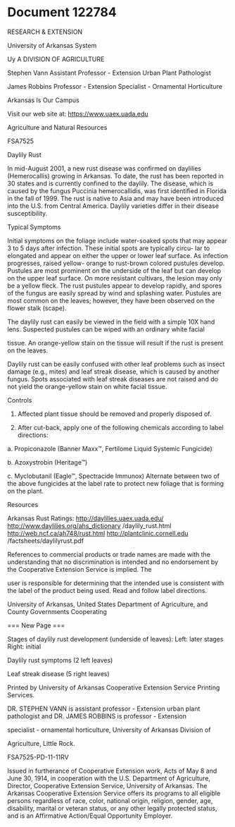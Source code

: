 # Document 122784

RESEARCH & EXTENSION

University of Arkansas System

Uy A DIVISION OF AGRICULTURE

Stephen Vann
Assistant Professor -
Extension Urban
Plant Pathologist

James Robbins
Professor - Extension
Specialist - Ornamental
Horticulture

Arkansas Is
Our Campus

Visit our web site at:
https://www.uaex.uada.edu

Agriculture and Natural Resources

FSA7525

Daylily Rust

In mid-August 2001, a new rust
disease was confirmed on daylilies
(Hemerocallis) growing in Arkansas.
To date, the rust has been reported in
30 states and is currently confined to
the daylily. The disease, which is
caused by the fungus Puccinia
hemerocallidis, was first identified in
Florida in the fall of 1999. The rust is
native to Asia and may have been
introduced into the U.S. from Central
America. Daylily varieties differ in
their disease susceptibility.

Typical Symptoms

Initial symptoms on the foliage
include water-soaked spots that may
appear 3 to 5 days after infection.
These initial spots are typically circu-
lar to elongated and appear on either
the upper or lower leaf surface. As
infection progresses, raised yellow-
orange to rust-brown colored pustules
develop. Pustules are most prominent
on the underside of the leaf but can
develop on the upper leaf surface. On
more resistant cultivars, the lesion
may only be a yellow fleck. The rust
pustules appear to develop rapidly,
and spores of the fungus are easily
spread by wind and splashing water.
Pustules are most common on the
leaves; however, they have been
observed on the flower stalk (scape).

The daylily rust can easily be
viewed in the field with a simple 10X
hand lens. Suspected pustules can be
wiped with an ordinary white facial

tissue. An orange-yellow stain on the
tissue will result if the rust is present
on the leaves.

Daylily rust can be easily confused
with other leaf problems such as
insect damage (e.g., mites) and leaf
streak disease, which is caused by
another fungus. Spots associated with
leaf streak diseases are not raised and
do not yield the orange-yellow stain on
white facial tissue.

Controls

1. Affected plant tissue should be
removed and properly disposed of.

2. After cut-back, apply one of the
following chemicals according to
label directions:

a. Propiconazole (Banner
Maxx™, Fertilome Liquid
Systemic Fungicide)

b. Azoxystrobin (Heritage™)

c. Myclobutanil (Eagle™,
Spectracide Immunox)
Alternate between two of the
above fungicides at the label
rate to protect new foliage that
is forming on the plant.

Resources

Arkansas Rust Ratings:
http://daylilies.uaex.uada.edu/
http://www.daylilies.org/ahs_dictionary
/daylily_rust.html
http://web.ncf.ca/ah748/rust.html
http://plantclinic.cornell.edu
/factsheets/daylilyrust.pdf

References to commercial products or trade names are made with the understanding that no
discrimination is intended and no endorsement by the Cooperative Extension Service is implied. The

user is responsible for determining that the intended use is consistent with the label of the product being
used. Read and follow label directions.

University of Arkansas, United States Department of Agriculture, and County Governments Cooperating

=== New Page ===

Stages of daylily rust development (underside of leaves): Left: later stages Right: initial

Daylily rust symptoms (2 left leaves)

Leaf streak disease (5 right leaves)

Printed by University of Arkansas Cooperative Extension Service Printing Services.

DR. STEPHEN VANN is assistant professor - Extension urban plant
pathologist and DR. JAMES ROBBINS is professor - Extension

specialist - ornamental horticulture, University of Arkansas Division of

Agriculture, Little Rock.

FSA7525-PD-11-11RV

Issued in furtherance of Cooperative Extension work, Acts of May 8 and
June 30, 1914, in cooperation with the U.S. Department of Agriculture,
Director, Cooperative Extension Service, University of Arkansas. The
Arkansas Cooperative Extension Service offers its programs to all eligible
persons regardless of race, color, national origin, religion, gender, age,
disability, marital or veteran status, or any other legally protected status,
and is an Affirmative Action/Equal Opportunity Employer.
